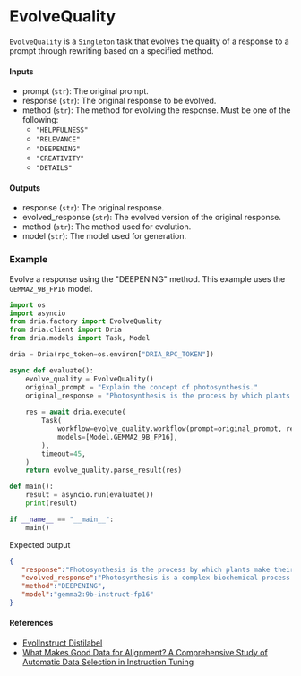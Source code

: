# EvolveQuality

`EvolveQuality` is a `Singleton` task that evolves the quality of a response to a prompt through rewriting based on a specified method.

#### Inputs
- prompt (`str`): The original prompt.
- response (`str`): The original response to be evolved.
- method (`str`): The method for evolving the response. Must be one of the following:
  - `"HELPFULNESS"`
  - `"RELEVANCE"`
  - `"DEEPENING"`
  - `"CREATIVITY"`
  - `"DETAILS"`

#### Outputs
- response (`str`): The original response.
- evolved_response (`str`): The evolved version of the original response.
- method (`str`): The method used for evolution.
- model (`str`): The model used for generation.

### Example

Evolve a response using the "DEEPENING" method. This example uses the `GEMMA2_9B_FP16` model.

```python
import os
import asyncio
from dria.factory import EvolveQuality
from dria.client import Dria
from dria.models import Task, Model

dria = Dria(rpc_token=os.environ["DRIA_RPC_TOKEN"])

async def evaluate():
    evolve_quality = EvolveQuality()
    original_prompt = "Explain the concept of photosynthesis."
    original_response = "Photosynthesis is the process by which plants make their own food using sunlight."
    
    res = await dria.execute(
        Task(
            workflow=evolve_quality.workflow(prompt=original_prompt, response=original_response, method="DEEPENING").model_dump(),
            models=[Model.GEMMA2_9B_FP16],
        ),
        timeout=45,
    )
    return evolve_quality.parse_result(res)

def main():
    result = asyncio.run(evaluate())
    print(result)

if __name__ == "__main__":
    main()
```

Expected output

```json
{
   "response":"Photosynthesis is the process by which plants make their own food using sunlight.",
   "evolved_response":"Photosynthesis is a complex biochemical process through which plants, algae, and some bacteria convert light energy into chemical energy. This process occurs in the chloroplasts of plant cells and involves two main stages: the light-dependent reactions and the light-independent reactions (Calvin cycle). During the light-dependent reactions, chlorophyll and other pigments in the thylakoid membranes absorb sunlight, which drives the splitting of water molecules into oxygen, protons, and electrons. This creates a proton gradient that powers the production of ATP. The light-independent reactions use the energy from ATP and NADPH (produced in the light-dependent reactions) to fix carbon dioxide from the air into glucose through a series of enzymatic reactions. This glucose serves as the primary energy source for the plant and can be used to synthesize other organic compounds necessary for growth and development. Photosynthesis is crucial for life on Earth, as it produces oxygen as a byproduct and forms the base of most food chains in ecosystems.",
   "method":"DEEPENING",
   "model":"gemma2:9b-instruct-fp16"
}
```

#### References
- [EvolInstruct Distilabel](https://distilabel.argilla.io/latest/components-gallery/tasks/evolquality/)
- [What Makes Good Data for Alignment? A Comprehensive Study of Automatic Data Selection in Instruction Tuning](https://arxiv.org/abs/2312.15685)